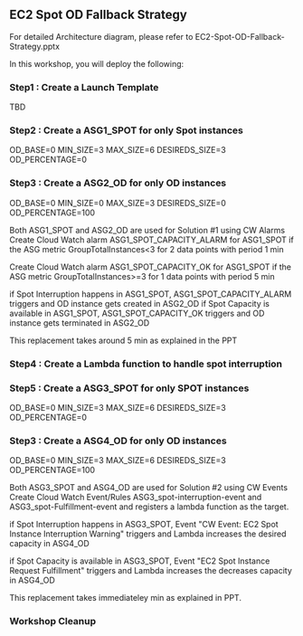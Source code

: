 ## EC2 Spot OD Fallback Strategy 

For detailed Architecture diagram, please refer to EC2-Spot-OD-Fallback-Strategy.pptx

In this workshop, you will deploy the following:

### Step1 : Create a Launch Template 
TBD
### Step2 : Create a ASG1_SPOT for only Spot instances 
OD_BASE=0
MIN_SIZE=3
MAX_SIZE=6
DESIREDS_SIZE=3
OD_PERCENTAGE=0
### Step3 : Create a ASG2_OD for only OD instances 
OD_BASE=0
MIN_SIZE=0
MAX_SIZE=3
DESIREDS_SIZE=0
OD_PERCENTAGE=100

Both ASG1_SPOT and ASG2_OD are used for Solution #1 using CW Alarms
Create Cloud Watch alarm ASG1_SPOT_CAPACITY_ALARM for ASG1_SPOT if the ASG metric
GroupTotalInstances<3 for 2 data points with period 1 min

Create Cloud Watch alarm ASG1_SPOT_CAPACITY_OK for ASG1_SPOT if the ASG metric
GroupTotalInstances>=3 for 1 data points with period 5 min

if Spot Interruption happens in ASG1_SPOT, ASG1_SPOT_CAPACITY_ALARM triggers and OD instance gets created in ASG2_OD
if Spot Capacity is available in ASG1_SPOT, ASG1_SPOT_CAPACITY_OK triggers and OD instance gets terminated in ASG2_OD

This replacement takes around 5 min as explained in the PPT

### Step4 : Create a Lambda function to handle spot interruption

### Step5 : Create a ASG3_SPOT for only SPOT instances 
OD_BASE=0
MIN_SIZE=3
MAX_SIZE=6
DESIREDS_SIZE=3
OD_PERCENTAGE=0
### Step3 : Create a ASG4_OD for only OD instances 
OD_BASE=0
MIN_SIZE=3
MAX_SIZE=6
DESIREDS_SIZE=3
OD_PERCENTAGE=100

Both ASG3_SPOT and ASG4_OD are used for Solution #2 using CW Events
Create Cloud Watch Event/Rules ASG3_spot-interruption-event and ASG3_spot-Fulfillment-event
and registers a lambda function as the target.


if Spot Interruption happens in ASG3_SPOT, Event "CW Event: EC2 Spot Instance 
Interruption Warning" triggers and Lambda increases the desired capacity in ASG4_OD

if Spot Capacity is available in ASG3_SPOT, Event "EC2 Spot Instance 
Request Fulfillment" triggers and Lambda increases the decreases capacity in ASG4_OD


This replacement takes immediateley min as explained in PPT. 

### Workshop Cleanup
